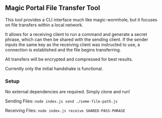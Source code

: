 ## Magic Portal File Transfer Tool

This tool provides a CLI interface much like magic-wormhole, but it focuses on file transfers within a local network.

It allows for a receiving client to run a command and generate a secret phrase, which can then be shared with the sending client. If the sender inputs the same key as the receiving client was instructed to use, a connection is established and the file begins transferring.

All transfers will be encrypted and compressed for best results.

Currently only the initial handshake is functional.


### Setup

No external dependencies are required. Simply clone and run!

Sending Files:
`node index.js send ./some-file-path.js`

Receiving Files:
`node index.js receive SHARED-PASS-PHRASE`
